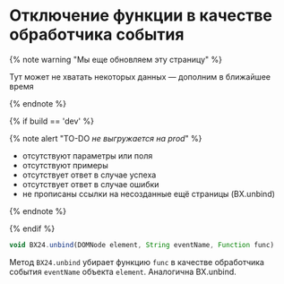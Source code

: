 # Отключение функции в качестве обработчика события

{% note warning "Мы еще обновляем эту страницу" %}

Тут может не хватать некоторых данных — дополним в ближайшее время

{% endnote %}

{% if build == 'dev' %}

{% note alert "TO-DO _не выгружается на prod_" %}

- отсутствуют параметры или поля
- отсутствуют примеры
- отсутствует ответ в случае успеха
- отсутствует ответ в случае ошибки
- не прописаны ссылки на несозданные ещё страницы (BX.unbind)

{% endnote %}

{% endif %}

```js
void BX24.unbind(DOMNode element, String eventName, Function func)
```

Метод `BX24.unbind` убирает функцию `func` в качестве обработчика события `eventName` объекта `element`. Аналогична BX.unbind.